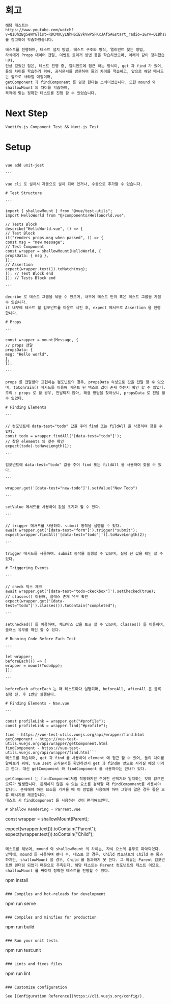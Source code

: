# 회고

```
해당 테스트는
https://www.youtube.com/watch?v=QIDhzBg5eWY&list=RDCMUCyLNhHSiEVkVwPSFKxJAfSA&start_radio=1&rv=QIDhzBg5eWY&t=4741
를 참고하여 학습하였습니다.

테스트를 진행하며, 테스트 설치 방법, 테스트 구조와 방식, 엘리먼트 찾는 방법,
자식에게 Props 데이터 전달, 이벤트 트리거 방법 등을 학습하였으며, 아래와 같이 정리했습니다.
인상 깊었던 점은, 테스트 진행 중, 엘리먼트에 접근 하는 방식이, get 과 find 가 있어,
둘의 차이를 학습하기 위해, 공식문서를 방문하여 둘의 차이를 학습하고, 앞으로 해당 메서드는 앞으로 사라질 예정이며,
getComponent 과 findComponent 를 권장 한다는 소식이었습니다. 또한 mound 와 shallowMount 의 차이를 학습하여,
목적에 맞는 정확한 테스트를 진행 할 수 있었습니다.
```

# Next Step

```
Vuetify.js Component Test && Nuxt.js Test
```

# Setup

````

vue add unit-jest

```

vue cli 로 설치시 자동으로 설치 되어 있거나, 수동으로 추가할 수 있습니다.

# Test Structure

```

import { shallowMount } from "@vue/test-utils";
import HelloWorld from "@/components/HelloWorld.vue";

// Tests Block
describe("HelloWorld.vue", () => {
// Test Block
it("renders props.msg when passed", () => {
const msg = "new message";
// Test Component
const wrapper = shallowMount(HelloWorld, {
propsData: { msg },
});
// Assertion
expect(wrapper.text()).toMatch(msg);
}); // Test Block end
}); // Tests Block end

```

decribe 로 테스트 그룹을 묶을 수 있으며, 내부에 테스트 단위 혹은 테스트 그룹을 가질 수 있습니다.
it 내부에 테스트 할 컴포넌트를 마운트 시킨 후, expect 메서드로 Assertion 을 진행 합니다.

# Props

```

const wrapper = mount(Message, {
// props 전달
propsData: {
msg: "Hello world",
},
});

```

props 를 전달받아 표현하는 컴포넌트의 경우, propsData 속성으로 값을 전달 할 수 있으며, toConrain() 메서드를 이용해 마운트 된 텍스트 값이 존재 하는지 확인 할 수 있었다.
주의 : props 로 할 경우, 전달되지 않아, 해결 방법을 찾아보니, propsData 로 전달 할 수 있었다.

# Finding Elements

```

// 컴포넌트에 data-test="todo" 값을 주어 find 또는 fildAll 을 사용하여 찾을 수 있다.
const todo = wrapper.findAll('[data-test="todo"]');
// 찾은 elements 의 갯수 확인
expect(todo).toHaveLength(1);

```

컴포넌트에 data-test="todo" 값을 주어 find 또는 fildAll 을 사용하여 찾을 수 있다.

```

wrapper.get('[data-test="new-todo"]').setValue("New Todo")

```

setValue 메서드를 사용하여 값을 초기화 할 수 있다.

```

// trigger 메서드를 사용하여. submit 동작을 실행할 수 있다.
await wrapper.get('[data-test="form"]').trigger("submit");
expect(wrapper.findAll('[data-test="todo"]')).toHaveLength(2);

```

trigger 메서드를 사용하여. submit 동작을 실행할 수 있으며, 실행 된 값을 확인 할 수 있다.

# Triggering Events

```

// check 박스 체크
await wrapper.get('[data-test="todo-ckeckbox"]').setChecked(true);
// classes() 이용해, 클래스 존재 유무 확인
expect(wrapper.get('[data-test="todo"]').classes()).toContain("completed");

```

setChecked() 를 이용하여, 체크박스 값을 토글 할 수 있으며, classes() 를 이용하여, 클래스 유무를 확인 할 수 있다.

# Running Code Before Each Test

```

let wrapper;
beforeEach(() => {
wrapper = mount(TodoApp);
});

```

beforeEach afterEach 는 매 테스트마다 실행되며, beforeAll, afterAll 은 블록 실행 전, 후 1번만 실행된다.

# Finding Elements - Nav.vue

```

const profileLink = wrapper.get("#profile");
const profileLink = wrapper.find("#profile");

````

````get - https://vue-test-utils.vuejs.org/api/wrapper/get.html
find - https://vue-test-utils.vuejs.org/api/wrapper/find.html
getComponent - https://vue-test-utils.vuejs.org/api/wrapper/getComponent.html
findComponent - https://vue-test-utils.vuejs.org/api/wrapper/find.html```
테스트를 학습하며, get 과 find 를 사용하여 element 에 접근 할 수 있어, 둘의 차이를 알아보기 위해, Vue Jest 공식문서를 확인하면서 get 과 find는 앞으로 사라질 예정 이라고 한다. 대신 getComponent 와 findComponent 를 사용하라는 안내가 있다.

getComponent 는 findComponent처럼 작동하지만 주어진 선택기와 일치하는 것이 없으면 오류가 발생합니다. 존재하지 않을 수 있는 요소를 검색할 때 findComponent를 사용해야 합니다. 존재해야 하는 요소를 가져올 때 이 방법을 사용해야 하며 그렇지 않은 경우 좋은 오류 메시지를 제공합니다.
테스트 시 findComponent 를 사용하는 것이 편리해보인다.

# Shallow Rendering - Parrent.vue

````

const wrapper = shallowMount(Parent);

expect(wrapper.text()).toContain("Parent");
expect(wrapper.text()).toContain("Child");

```

테스트를 해보며, mound 와 shallowMount 의 차이는, 자식 요소의 유무로 파악되었다. 만약에, mound 를 사용하여 렌더 후, 테스트 할 경우, Child 컴포넌트의 Child 는 통과 하지만, shallowMount 쓸 경우, Child 를 통과하지 못 한다. 그 이유는 Parent 컴포넌트만 렌더링 되었기 때문으로 추측된다. 해당 테스트는 Parent 컴포넌트의 테스트 이므로, shallowMount 를 써야지 정확한 테스트를 진행할 수 있다.

```

npm install

```

### Compiles and hot-reloads for development

```

npm run serve

```

### Compiles and minifies for production

```

npm run build

```

### Run your unit tests

```

npm run test:unit

```

### Lints and fixes files

```

npm run lint

```

### Customize configuration

See [Configuration Reference](https://cli.vuejs.org/config/).
```

